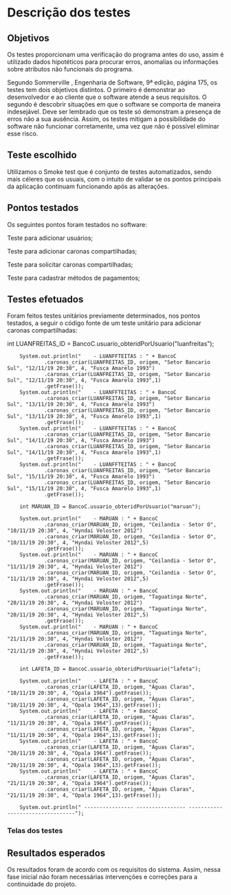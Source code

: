 # Descrição dos testes

## Objetivos

<p> Os testes proporcionam uma verificação do programa antes do uso, assim é utilizado dados hipotéticos para procurar erros, anomalias ou informações sobre atributos não funcionais do programa.
<p> Segundo Sommerville , Engenharia de Software, 9ª edição, página 175, os testes tem dois objetivos distintos. O primeiro é demonstrar ao desenvolvedor e ao cliente que o software atende a seus requisitos. O segundo é descobrir situações em que o software se comporta de maneira indesejável.  Deve ser lembrado que os teste só demonstram a presença de erros não a sua ausência. Assim, os testes mitigam a possibilidade do software não funcionar corretamente, uma vez que não é possível eliminar esse risco. </p>

## Teste escolhido
Utilizamos o Smoke test que é conjunto de testes automatizados, sendo mais céleres que os usuais, com o intuito de validar se os pontos principais da aplicação continuam funcionando após as alterações.</p>

## Pontos testados

Os seguintes pontos foram testados no software: </p>
Teste para adicionar usuários; </p>
Teste para adicionar caronas compartilhadas;</p>
Teste para solicitar caronas compartilhadas;</p>
Teste para cadastrar métodos de pagamentos; </p>

## Testes efetuados

Foram feitos testes unitários previamente determinados, nos pontos testados, a seguir o código fonte de um teste unitário para adicionar caronas compartilhadas:</p>


int LUANFREITAS_ID = BancoC.usuario_obteridPorUsuario("luanfreitas");

		System.out.println("    - LUANFFTEITAS : " + BancoC
				.caronas_criar(LUANFREITAS_ID, origem, "Setor Bancario Sul", "12/11/19 20:30", 4, "Fusca Amarelo 1993")
				.caronas_criar(LUANFREITAS_ID, origem, "Setor Bancario Sul", "12/11/19 20:30", 4, "Fusca Amarelo 1993",1)
				.getFrase());
		System.out.println("    - LUANFFTEITAS : " + BancoC
				.caronas_criar(LUANFREITAS_ID, origem, "Setor Bancario Sul", "13/11/19 20:30", 4, "Fusca Amarelo 1993")
				.caronas_criar(LUANFREITAS_ID, origem, "Setor Bancario Sul", "13/11/19 20:30", 4, "Fusca Amarelo 1993",1)
				.getFrase());
		System.out.println("    - LUANFFTEITAS : " + BancoC
				.caronas_criar(LUANFREITAS_ID, origem, "Setor Bancario Sul", "14/11/19 20:30", 4, "Fusca Amarelo 1993")
				.caronas_criar(LUANFREITAS_ID, origem, "Setor Bancario Sul", "14/11/19 20:30", 4, "Fusca Amarelo 1993",1)
				.getFrase());
		System.out.println("    - LUANFFTEITAS : " + BancoC
				.caronas_criar(LUANFREITAS_ID, origem, "Setor Bancario Sul", "15/11/19 20:30", 4, "Fusca Amarelo 1993")
				.caronas_criar(LUANFREITAS_ID, origem, "Setor Bancario Sul", "15/11/19 20:30", 4, "Fusca Amarelo 1993",1)
				.getFrase());

		int MARUAN_ID = BancoC.usuario_obteridPorUsuario("maruan");

		System.out.println("    - MARUAN : " + BancoC
				.caronas_criar(MARUAN_ID, origem, "Ceilandia - Setor O", "10/11/19 20:30", 4, "Hyndai Veloster 2012")
				.caronas_criar(MARUAN_ID, origem, "Ceilandia - Setor O", "10/11/19 20:30", 4, "Hyndai Veloster 2012",5)
				.getFrase());
		System.out.println("    - MARUAN : " + BancoC
				.caronas_criar(MARUAN_ID, origem, "Ceilandia - Setor O", "11/11/19 20:30", 4, "Hyndai Veloster 2012")
				.caronas_criar(MARUAN_ID, origem, "Ceilandia - Setor O", "11/11/19 20:30", 4, "Hyndai Veloster 2012",5)
				.getFrase());
		System.out.println("    - MARUAN : " + BancoC
				.caronas_criar(MARUAN_ID, origem, "Taguatinga Norte", "20/11/19 20:30", 4, "Hyndai Veloster 2012")
				.caronas_criar(MARUAN_ID, origem, "Taguatinga Norte", "20/11/19 20:30", 4, "Hyndai Veloster 2012",5)
				.getFrase());
		System.out.println("    - MARUAN : " + BancoC
				.caronas_criar(MARUAN_ID, origem, "Taguatinga Norte", "21/11/19 20:30", 4, "Hyndai Veloster 2012")
				.caronas_criar(MARUAN_ID, origem, "Taguatinga Norte", "21/11/19 20:30", 4, "Hyndai Veloster 2012",5)
				.getFrase());

		int LAFETA_ID = BancoC.usuario_obteridPorUsuario("lafeta");

		System.out.println("    - LAFETA : " + BancoC
				.caronas_criar(LAFETA_ID, origem, "Águas Claras", "10/11/19 20:30", 4, "Opala 1964").getFrase());
				.caronas_criar(LAFETA_ID, origem, "Águas Claras", "10/11/19 20:30", 4, "Opala 1964",13).getFrase());
		System.out.println("    - LAFETA : " + BancoC
				.caronas_criar(LAFETA_ID, origem, "Águas Claras", "11/11/19 20:30", 4, "Opala 1964").getFrase());
				.caronas_criar(LAFETA_ID, origem, "Águas Claras", "11/11/19 20:30", 4, "Opala 1964",13).getFrase());
		System.out.println("    - LAFETA : " + BancoC
				.caronas_criar(LAFETA_ID, origem, "Águas Claras", "20/11/19 20:30", 4, "Opala 1964").getFrase());
				.caronas_criar(LAFETA_ID, origem, "Águas Claras", "20/11/19 20:30", 4, "Opala 1964",13).getFrase());
		System.out.println("    - LAFETA : " + BancoC
				.caronas_criar(LAFETA_ID, origem, "Águas Claras", "21/11/19 20:30", 4, "Opala 1964").getFrase());
				.caronas_criar(LAFETA_ID, origem, "Águas Claras", "21/11/19 20:30", 4, "Opala 1964",13).getFrase());

		System.out.println(" ---------------- ---------------- ---------------------------------");
### Telas dos testes


		
## Resultados esperados

Os resultados foram de acordo com os requisitos do sistema. Assim, nessa fase inicial não foram necessárias intervenções e correções para a continuidade do projeto.

